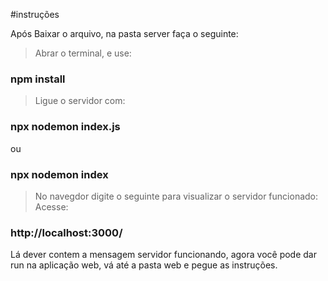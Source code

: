 #instruções

Após Baixar o arquivo, na pasta server faça o seguinte:

> Abrar o terminal, e use:
### npm install
>Ligue o servidor com:
### npx nodemon index.js
ou
### npx nodemon index
> No navegdor digite o seguinte para visualizar o servidor funcionado:
Acesse:
### http://localhost:3000/
Lá dever contem a mensagem servidor funcionando, agora você pode dar run na aplicação web, vá até a pasta web e pegue as instruções.
